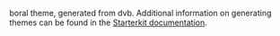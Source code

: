 boral theme, generated from dvb. Additional information on generating themes can be found in the [Starterkit documentation](https://www.drupal.org/docs/core-modules-and-themes/core-themes/starterkit-theme).